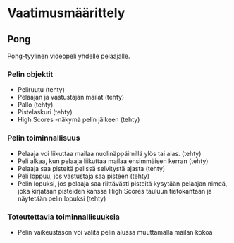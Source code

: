 # Vaatimusmäärittely

## Pong

Pong-tyylinen videopeli yhdelle pelaajalle.

### Pelin objektit

* Peliruutu (tehty)
* Pelaajan ja vastustajan mailat (tehty)
* Pallo (tehty)
* Pistelaskuri (tehty)
* High Scores -näkymä pelin jälkeen (tehty)

### Pelin toiminnallisuus

* Pelaaja voi liikuttaa mailaa nuolinäppäimillä ylös tai alas. (tehty)
* Peli alkaa, kun pelaaja liikuttaa mailaa ensimmäisen kerran (tehty)
* Pelaaja saa pisteitä pelissä selvitystä ajasta (tehty)
* Peli loppuu, jos vastustaja saa pisteen (tehty)
* Pelin lopuksi, jos pelaaja saa riittävästi pisteitä kysytään pelaajan nimeä, joka kirjataan pisteiden kanssa High Scores tauluun tietokantaan ja näytetään pelin lopuksi (tehty)

### Toteutettavia toiminnallisuuksia

* Pelin vaikeustason voi valita pelin alussa muuttamalla mailan kokoa
